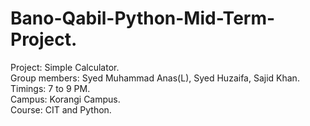 # Bano-Qabil-Python-Mid-Term-Project.
Project: Simple Calculator. <br>
Group members: Syed Muhammad Anas(L), Syed Huzaifa, Sajid Khan. <br>
Timings: 7 to 9 PM. <br>
Campus: Korangi Campus. <br>
Course: CIT and Python.
